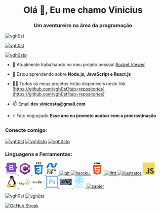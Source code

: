 <h1 align="center">Olá 👋, Eu me chamo Vinicius</h1>
<h3 align="center">Um aventureiro na área da programação</h3>

<p align="left"> <img src="https://komarev.com/ghpvc/?username=vgh0st&label=Visualizações&color=0e75b6&style=flat" alt="vgh0st" /> </p>

<p align="left"> <a href="https://github.com/ryo-ma/github-profile-trophy"><img src="https://github-profile-trophy.vercel.app/?username=vgh0st&theme=algolia" alt="vgh0st" /></a> </p>

<p align="left"> <a href="https://twitter.com/vgh0stp" target="blank"><img src="https://img.shields.io/twitter/follow/vgh0stp?logo=twitter&style=for-the-badge" alt="vgh0stp" /></a> </p>

- 🔭 Atualmente trabalhando no meu projeto pessoal [Rocket Viewer](https://github.com/vgh0st/RocketViewer)

- 🌱 Estou aprendendo sobre **Node.js, JavaScript e React.js**

- 👨‍💻 Todos os meus projetos estão disponíveis neste link [https://github.com/vgh0st?tab=repositories](https://github.com/vgh0st?tab=repositories)

- 📫 Email **dev.vinicosta@gmail.com**

- ⚡ Fato engraçado **Esse ano eu prometo acabar com a procrastinação**

<h3 align="left">Conecte comigo:</h3>
<p align="left">
<a href="https://dev.to/vgh0st" target="blank"><img align="center" src="https://raw.githubusercontent.com/rahuldkjain/github-profile-readme-generator/master/src/images/icons/Social/devto.svg" alt="vgh0st" height="30" width="40" /></a>
<a href="https://twitter.com/vgh0stp" target="blank"><img align="center" src="https://raw.githubusercontent.com/rahuldkjain/github-profile-readme-generator/master/src/images/icons/Social/twitter.svg" alt="vgh0stp" height="30" width="40" /></a>
<a href="https://instagram.com/vgh0stp" target="blank"><img align="center" src="https://raw.githubusercontent.com/rahuldkjain/github-profile-readme-generator/master/src/images/icons/Social/instagram.svg" alt="vgh0stp" height="30" width="40" /></a>
</p>

<h3 align="left">Linguagens e Ferramentas:</h3>
<p align="left"> <a href="https://getbootstrap.com" target="_blank" rel="noreferrer"> <img src="https://raw.githubusercontent.com/devicons/devicon/master/icons/bootstrap/bootstrap-plain-wordmark.svg" alt="bootstrap" width="40" height="40"/> </a> <a href="https://www.w3schools.com/cs/" target="_blank" rel="noreferrer"> <img src="https://raw.githubusercontent.com/devicons/devicon/master/icons/csharp/csharp-original.svg" alt="csharp" width="40" height="40"/> </a> <a href="https://www.w3schools.com/css/" target="_blank" rel="noreferrer"> <img src="https://raw.githubusercontent.com/devicons/devicon/master/icons/css3/css3-original-wordmark.svg" alt="css3" width="40" height="40"/> </a> <a href="https://dotnet.microsoft.com/" target="_blank" rel="noreferrer"> <img src="https://raw.githubusercontent.com/devicons/devicon/master/icons/dot-net/dot-net-original-wordmark.svg" alt="dotnet" width="40" height="40"/> </a> <a href="https://git-scm.com/" target="_blank" rel="noreferrer"> <img src="https://www.vectorlogo.zone/logos/git-scm/git-scm-icon.svg" alt="git" width="40" height="40"/> </a> <a href="https://heroku.com" target="_blank" rel="noreferrer"> <img src="https://www.vectorlogo.zone/logos/heroku/heroku-icon.svg" alt="heroku" width="40" height="40"/> </a> <a href="https://www.w3.org/html/" target="_blank" rel="noreferrer"> <img src="https://raw.githubusercontent.com/devicons/devicon/master/icons/html5/html5-original-wordmark.svg" alt="html5" width="40" height="40"/> </a> <a href="https://ifttt.com/" target="_blank" rel="noreferrer"> <img src="https://www.vectorlogo.zone/logos/ifttt/ifttt-ar21.svg" alt="ifttt" width="40" height="40"/> </a> <a href="https://www.adobe.com/in/products/illustrator.html" target="_blank" rel="noreferrer"> <img src="https://www.vectorlogo.zone/logos/adobe_illustrator/adobe_illustrator-icon.svg" alt="illustrator" width="40" height="40"/> </a> <a href="https://developer.mozilla.org/en-US/docs/Web/JavaScript" target="_blank" rel="noreferrer"> <img src="https://raw.githubusercontent.com/devicons/devicon/master/icons/javascript/javascript-original.svg" alt="javascript" width="40" height="40"/> </a> <a href="https://www.linux.org/" target="_blank" rel="noreferrer"> <img src="https://raw.githubusercontent.com/devicons/devicon/master/icons/linux/linux-original.svg" alt="linux" width="40" height="40"/> </a> <a href="https://www.mysql.com/" target="_blank" rel="noreferrer"> <img src="https://raw.githubusercontent.com/devicons/devicon/master/icons/mysql/mysql-original-wordmark.svg" alt="mysql" width="40" height="40"/> </a> <a href="https://nodejs.org" target="_blank" rel="noreferrer"> <img src="https://raw.githubusercontent.com/devicons/devicon/master/icons/nodejs/nodejs-original-wordmark.svg" alt="nodejs" width="40" height="40"/> </a> <a href="https://www.photoshop.com/en" target="_blank" rel="noreferrer"> <img src="https://raw.githubusercontent.com/devicons/devicon/master/icons/photoshop/photoshop-line.svg" alt="photoshop" width="40" height="40"/> </a> <a href="https://www.php.net" target="_blank" rel="noreferrer"> <img src="https://raw.githubusercontent.com/devicons/devicon/master/icons/php/php-original.svg" alt="php" width="40" height="40"/> </a> <a href="https://reactjs.org/" target="_blank" rel="noreferrer"> <img src="https://raw.githubusercontent.com/devicons/devicon/master/icons/react/react-original-wordmark.svg" alt="react" width="40" height="40"/> </a> <a href="https://zapier.com" target="_blank" rel="noreferrer"> <img src="https://www.vectorlogo.zone/logos/zapier/zapier-icon.svg" alt="zapier" width="40" height="40"/> </a> </p>

<p><img align="left" src="https://github-readme-stats.vercel.app/api/top-langs?username=vgh0st&show_icons=true&locale=en&layout=compact&theme=codeSTACKr" alt="vgh0st" /></p>

<p>&nbsp;<img align="center" src="https://github-readme-stats.vercel.app/api?username=vgh0st&show_icons=true&locale=en&theme=codeSTACKr" alt="vgh0st" /></p>

[![GitHub Streak](https://github-readme-streak-stats.herokuapp.com?user=vgh0st&theme=elegant&locale=pt-br&date_format=j%20M%5B%20Y%5D)](https://git.io/streak-stats)
